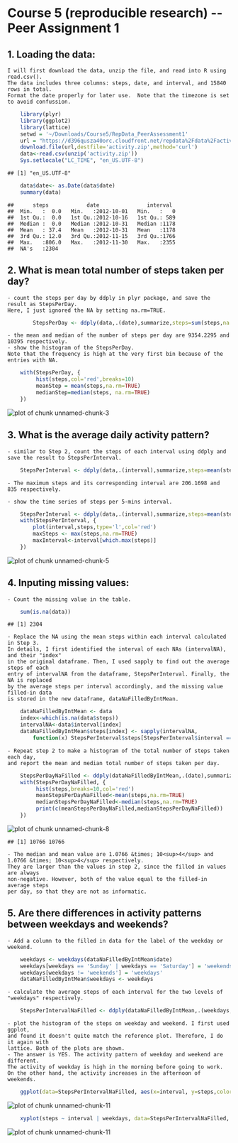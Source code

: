 Course 5 (reproducible research) -- Peer Assignment 1
========================================================
## 1. Loading the data: 
    I will first download the data, unzip the file, and read into R using read.csv(). 
    The data includes three columns: steps, date, and interval, and 15840 rows in total. 
    Format the date properly for later use.  Note that the timezone is set to avoid confussion. 
    

```r
    library(plyr)
    library(ggplot2)
    library(lattice)
    setwd = '~/Downloads/Course5/RepData_PeerAssessment1'
    url = "https://d396qusza40orc.cloudfront.net/repdata%2Fdata%2Factivity.zip"
    download.file(url,destfile='activity.zip',method='curl')
    data<-read.csv(unzip('activity.zip'))
    Sys.setlocale("LC_TIME", "en_US.UTF-8")
```

```
## [1] "en_US.UTF-8"
```

```r
    data$date<- as.Date(data$date)
    summary(data)
```

```
##      steps            date               interval   
##  Min.   :  0.0   Min.   :2012-10-01   Min.   :   0  
##  1st Qu.:  0.0   1st Qu.:2012-10-16   1st Qu.: 589  
##  Median :  0.0   Median :2012-10-31   Median :1178  
##  Mean   : 37.4   Mean   :2012-10-31   Mean   :1178  
##  3rd Qu.: 12.0   3rd Qu.:2012-11-15   3rd Qu.:1766  
##  Max.   :806.0   Max.   :2012-11-30   Max.   :2355  
##  NA's   :2304
```

## 2. What is mean total number of steps taken per day?
    - count the steps per day by ddply in plyr package, and save the result as StepsPerDay. 
    Here, I just ignored the NA by setting na.rm=TRUE. 


```r
        StepsPerDay <- ddply(data,.(date),summarize,steps=sum(steps,na.rm=TRUE))
```

    - the mean and median of the number of steps per day are 9354.2295 and 10395 respectively.
    - show the histogram of the StepsPerDay. 
    Note that the frequency is high at the very first bin because of the entries with NA.
    

```r
    with(StepsPerDay, {
         hist(steps,col='red',breaks=10)
         meanStep = mean(steps,na.rm=TRUE)
         medianStep=median(steps, na.rm=TRUE)
    })
```

![plot of chunk unnamed-chunk-3](figure/unnamed-chunk-3.png) 


## 3. What is the average daily activity pattern?
    - similar to Step 2, count the steps of each interval using ddply and save the result to StepsPerInterval.

```r
    StepsPerInterval <- ddply(data,.(interval),summarize,steps=mean(steps,na.rm=TRUE))
```
    - The maximum steps and its corresponding interval are 206.1698 and 835 respectively.

    - show the time series of steps per 5-mins interval.

```r
    StepsPerInterval <- ddply(data,.(interval),summarize,steps=mean(steps,na.rm=TRUE))
    with(StepsPerInterval, {
        plot(interval,steps,type='l',col='red')
        maxSteps <- max(steps,na.rm=TRUE)
        maxInterval<-interval[which.max(steps)]    
    })
```

![plot of chunk unnamed-chunk-5](figure/unnamed-chunk-5.png) 

## 4. Inputing missing values:
    - Count the missing value in the table.

```r
    sum(is.na(data))
```

```
## [1] 2304
```
    - Replace the NA using the mean steps within each interval calculated in Step 3. 
    In details, I first identified the interval of each NAs (intervalNA), and their "index" 
    in the original dataframe. Then, I used sapply to find out the average steps of each 
    entry of intervalNA from the dataframe, StepsPerInterval. Finally, the NA is replaced 
    by the average steps per interval accordingly, and the missing value filled-in data 
    is stored in the new dataframe, dataNaFilledByIntMean.
    

```r
    dataNaFilledByIntMean <- data
    index<-which(is.na(data$steps))
    intervalNA<-data$interval[index]
    dataNaFilledByIntMean$steps[index] <- sapply(intervalNA,
        function(x) StepsPerInterval$steps[StepsPerInterval$interval == x])
```

    - Repeat step 2 to make a histogram of the total number of steps taken each day, 
    and report the mean and median total number of steps taken per day. 

```r
    StepsPerDayNaFilled <- ddply(dataNaFilledByIntMean,.(date),summarize,steps=sum(steps))
    with(StepsPerDayNaFilled, {
         hist(steps,breaks=10,col='red')
         meanStepsPerDayNaFilled<-mean(steps,na.rm=TRUE)
         medianStepsPerDayNaFilled<-median(steps,na.rm=TRUE)
         print(c(meanStepsPerDayNaFilled,medianStepsPerDayNaFilled))
    })
```

![plot of chunk unnamed-chunk-8](figure/unnamed-chunk-8.png) 

```
## [1] 10766 10766
```

    - The median and mean value are 1.0766 &times; 10<sup>4</sup> and 1.0766 &times; 10<sup>4</sup> respectively. 
    They are larger than the values in step 2, since the filled in values are always 
    non-negative. However, both of the value equal to the filled-in average steps 
    per day, so that they are not as informatic. 

## 5. Are there differences in activity patterns between weekdays and weekends?
    - Add a column to the filled in data for the label of the weekday or weekend. 

```r
    weekdays <- weekdays(dataNaFilledByIntMean$date)
    weekdays[weekdays == 'Sunday' | weekdays == 'Saturday'] = 'weekends'
    weekdays[weekdays != 'weekends'] = 'weekdays'
    dataNaFilledByIntMean$weekdays <- weekdays
```

    - calculate the average steps of each interval for the two levels of "weekdays" respectively.
    

```r
    StepsPerIntervalNaFilled <- ddply(dataNaFilledByIntMean,.(weekdays,interval),summarize,steps=mean(steps,na.rm=TRUE))
```

    - plot the histogram of the steps on weekday and weekend. I first used ggplot, 
    and found it doesn't quite match the reference plot. Therefore, I do it again with 
    lattice. Both of the plots are shown. 
    - The answer is YES. The activity pattern of weekday and weekend are different. 
    The activity of weekday is high in the morning before going to work. 
    On the other hand, the activity increases in the afternoon of weekends. 
    
    

```r
    ggplot(data=StepsPerIntervalNaFilled, aes(x=interval, y=steps,color=weekdays))+geom_line() + ylab('number of steps')
```

![plot of chunk unnamed-chunk-11](figure/unnamed-chunk-111.png) 

```r
    xyplot(steps ~ interval | weekdays, data=StepsPerIntervalNaFilled, layout=c(1,2),type='l',ylab='number of steps')
```

![plot of chunk unnamed-chunk-11](figure/unnamed-chunk-112.png) 


